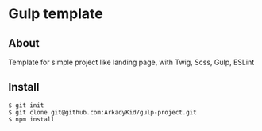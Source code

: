 # Gulp template

## About 
Template for simple project like landing page, with Twig, Scss, Gulp, ESLint
## Install

````
$ git init
$ git clone git@github.com:ArkadyKid/gulp-project.git 
$ npm install
````
